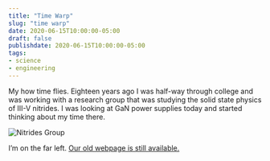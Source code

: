 ```yaml
---
title: "Time Warp"
slug: "time warp"
date: 2020-06-15T10:00:00-05:00
draft: false
publishdate: 2020-06-15T10:00:00-05:00
tags:
- science
- engineering
---
```


My how time flies. Eighteen years ago I was half-way through college and was working with a research group that was studying the solid state physics of III-V nitrides. I was looking at GaN power supplies today and started thinking about my time there.

![Nitrides Group](/img/nitrides-group.jpg)

I’m on the far left. [Our old webpage is still available.][1] 

[1]: https://uh.edu/svec/nitride.html
